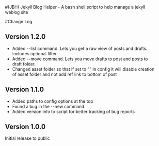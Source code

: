 #(JBH) Jekyll Blog Helper - A bash shell script to help manage a jekyll weblog site

#Change Log

## Version 1.2.0

 * Added --list command. Lets you get a raw view of posts and drafts. Includes optional filter.
 * Added --move command. Lets you move drafts to post and posts to draft folder.
 * Changed asset folder so that if set to "" in config it will disable creation of asset folder and not add ref link to bottom of post

## Version 1.1.0

 * Added paths to config options at the top
 * Found a bug in the --new command
 * Added version info to script for better tracking of bug reports

## Version 1.0.0

Initial release to public
